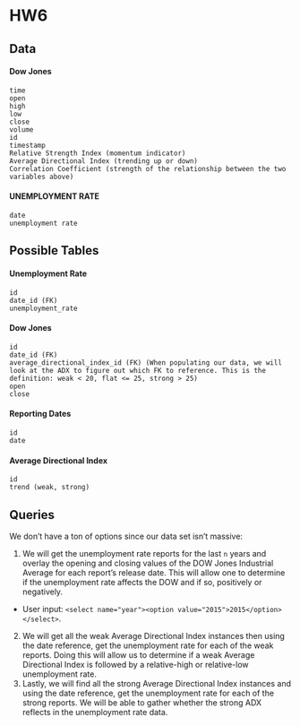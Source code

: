 # HW6
## Data
#### Dow Jones
```
time
open
high
low
close
volume
id
timestamp
Relative Strength Index (momentum indicator)
Average Directional Index (trending up or down)
Correlation Coefficient (strength of the relationship between the two variables above)
```

#### UNEMPLOYMENT RATE
```
date
unemployment rate
```

## Possible Tables

#### Unemployment Rate
```
id
date_id (FK)
unemployment_rate
```

#### Dow Jones
```
id
date_id (FK)
average_directional_index_id (FK) (When populating our data, we will look at the ADX to figure out which FK to reference. This is the definition: weak < 20, flat <= 25, strong > 25) 
open
close
```

#### Reporting Dates
```
id
date
```

#### Average Directional Index
```
id
trend (weak, strong)
```

## Queries
We don’t have a ton of options since our data set isn’t massive:

1. We will get the unemployment rate reports for the last `n` years and overlay the opening and closing values of the DOW Jones Industrial Average for each report’s release date. This will allow one to determine if the unemployment rate affects the DOW and if so, positively or negatively.
  - User input: `<select name="year"><option value="2015">2015</option></select>`. 
2. We will get all the weak Average Directional Index instances then using the date reference, get the unemployment rate for each of the weak reports. Doing this will allow us to determine if a weak Average Directional Index is followed by a relative-high or relative-low unemployment rate.
3. Lastly, we will find all the strong Average Directional Index instances and using the date reference, get the unemployment rate for each of the strong reports. We will be able to gather whether the strong ADX reflects in the unemployment rate data.
